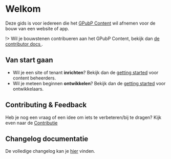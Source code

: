 # Welkom
Deze gids is voor iedereen die het [GPubP Content](/content/gpubp.md) wil afnemen voor de bouw van een website of app.

!> Wil je bouwstenen contribueren aan het GPubP Content, bekijk dan [de contributor docs <i class="fa-solid fa-xs fa-arrow-up-right-from-square"></i>](https://gpubp.github.io/docs_wcm_contributor/#/  ':target="_blank"').

## Van start gaan
* Wil je een site of tenant **inrichten**? Bekijk dan de [getting started](/content/redactie/getting-started.md) voor content beheerders.
* Wil je meteen beginnen **ontwikkelen**? Bekijk dan de [getting started](/content/wcm/getting-started.md) voor ontwikkelaars.

## Contributing & Feedback

Heb je nog een vraag of een idee om iets te verbeteren/bij te dragen? Kijk even naar de [Contributie](/CONTRIBUTING.md)

## Changelog documentatie

De volledige changelog kan je [hier](/CHANGELOG.md) vinden.
